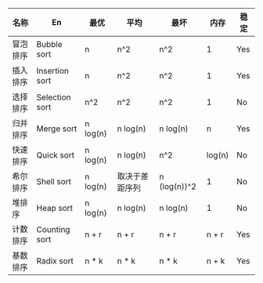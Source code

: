 | 名称     | En             | 最优     | 平均           | 最坏         | 内存   | 稳定 |
| -------- | -------------- | -------- | -------------- | ------------ | ------ | ---- |
| 冒泡排序 | Bubble sort    | n        | n^2            | n^2          | 1      | Yes  |
| 插入排序 | Insertion sort | n        | n^2            | n^2          | 1      | Yes  |
| 选择排序 | Selection sort | n^2      | n^2            | n^2          | 1      | No   |
| 归并排序 | Merge sort     | n log(n) | n log(n)       | n log(n)     | n      | Yes  |
| 快速排序 | Quick sort     | n log(n) | n log(n)       | n^2          | log(n) | No   |
| 希尔排序 | Shell sort     | n log(n) | 取决于差距序列 | n (log(n))^2 | 1      | No   |
| 堆排序   | Heap sort      | n log(n) | n log(n)       | n log(n)     | 1      | No   |
| 计数排序 | Counting sort  | n + r    | n + r          | n + r        | n + r  | Yes  |
| 基数排序 | Radix sort     | n * k    | n * k          | n * k        | n + k  | Yes  |
